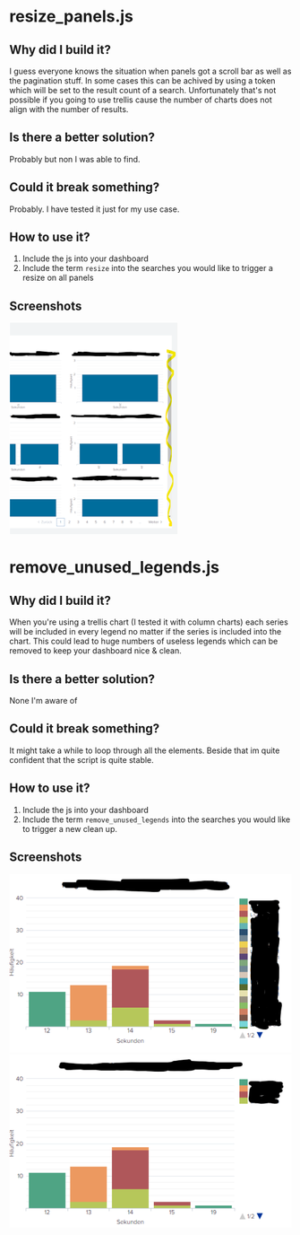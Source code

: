 # resize_panels.js
## Why did I build it?
I guess everyone knows the situation when panels got a scroll bar as well as the pagination stuff. In some cases this can be achived by using a token which will be set to the result count of a search. Unfortunately that's not possible if you going to use trellis cause the number of charts does not align with the number of results.

## Is there a better solution?
Probably but non I was able to find.

## Could it break something?
Probably. I have tested it just for my use case.

## How to use it?
1. Include the js into your dashboard
2. Include the term `resize` into the searches you would like to trigger a resize on all panels

## Screenshots
![pre](./resize_panels_pre.png)

# remove_unused_legends.js
## Why did I build it?
When you're using a trellis chart (I tested it with column charts) each series will be included in every legend no matter if the series is included into the chart. This could lead to huge numbers of useless legends which can be removed to keep your dashboard nice & clean.

## Is there a better solution?
None I'm aware of

## Could it break something?
It might take a while to loop through all the elements. Beside that im quite confident that the script is quite stable.

## How to use it?
1. Include the js into your dashboard
2. Include the term `remove_unused_legends` into the searches you would like to trigger a new clean up.

## Screenshots
![pre](./remove_unused_legends_pre.png)
![post](./remove_unused_legends_post.png)
